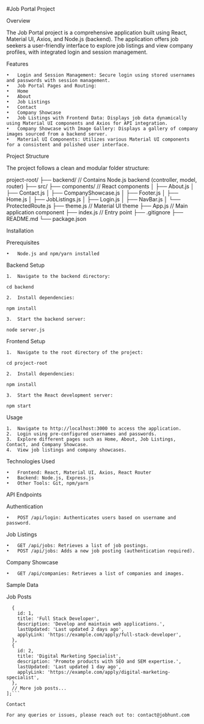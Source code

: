 
#Job Portal Project

Overview

The Job Portal project is a comprehensive application built using React, Material UI, Axios, and Node.js (backend). The application offers job seekers a user-friendly interface to explore job listings and view company profiles, with integrated login and session management.

Features

	•	Login and Session Management: Secure login using stored usernames and passwords with session management.
	•	Job Portal Pages and Routing:
	•	Home
	•	About
	•	Job Listings
	•	Contact
	•	Company Showcase
	•	Job Listings with Frontend Data: Displays job data dynamically using Material UI components and Axios for API integration.
	•	Company Showcase with Image Gallery: Displays a gallery of company images sourced from a backend server.
	•	Material UI Components: Utilizes various Material UI components for a consistent and polished user interface.

Project Structure

The project follows a clean and modular folder structure:

project-root/
  ├── backend/  // Contains Node.js backend (controller, model, router)
  ├── src/
      ├── components/  // React components
      │   ├── About.js
      │   ├── Contact.js
      │   ├── CompanyShowcase.js
      │   ├── Footer.js
      │   ├── Home.js
      │   ├── JobListings.js
      │   ├── Login.js
      │   ├── NavBar.js
      │   └── ProtectedRoute.js
      ├── theme.js  // Material UI theme
      ├── App.js  // Main application component
      ├── index.js  // Entry point
  ├── .gitignore
  ├── README.md
  └── package.json

Installation

Prerequisites

	•	Node.js and npm/yarn installed

Backend Setup

	1.	Navigate to the backend directory:

```cd backend```


	2.	Install dependencies:

```npm install```


	3.	Start the backend server:

```node server.js```



Frontend Setup

	1.	Navigate to the root directory of the project:

```cd project-root```


	2.	Install dependencies:

```npm install```


	3.	Start the React development server:

```npm start```



Usage

	1.	Navigate to http://localhost:3000 to access the application.
	2.	Login using pre-configured usernames and passwords.
	3.	Explore different pages such as Home, About, Job Listings, Contact, and Company Showcase.
	4.	View job listings and company showcases.

Technologies Used

	•	Frontend: React, Material UI, Axios, React Router
	•	Backend: Node.js, Express.js
	•	Other Tools: Git, npm/yarn

API Endpoints

Authentication

	•	POST /api/login: Authenticates users based on username and password.

Job Listings

	•	GET /api/jobs: Retrieves a list of job postings.
	•	POST /api/jobs: Adds a new job posting (authentication required).

Company Showcase

	•	GET /api/companies: Retrieves a list of companies and images.

Sample Data

Job Posts

```const jobPosts = [
  {
    id: 1,
    title: 'Full Stack Developer',
    description: 'Develop and maintain web applications.',
    lastUpdated: 'Last updated 2 days ago',
    applyLink: 'https://example.com/apply/full-stack-developer',
  },
  {
    id: 2,
    title: 'Digital Marketing Specialist',
    description: 'Promote products with SEO and SEM expertise.',
    lastUpdated: 'Last updated 1 day ago',
    applyLink: 'https://example.com/apply/digital-marketing-specialist',
  },
  // More job posts...
];```

Contact

For any queries or issues, please reach out to: contact@jobhunt.com
